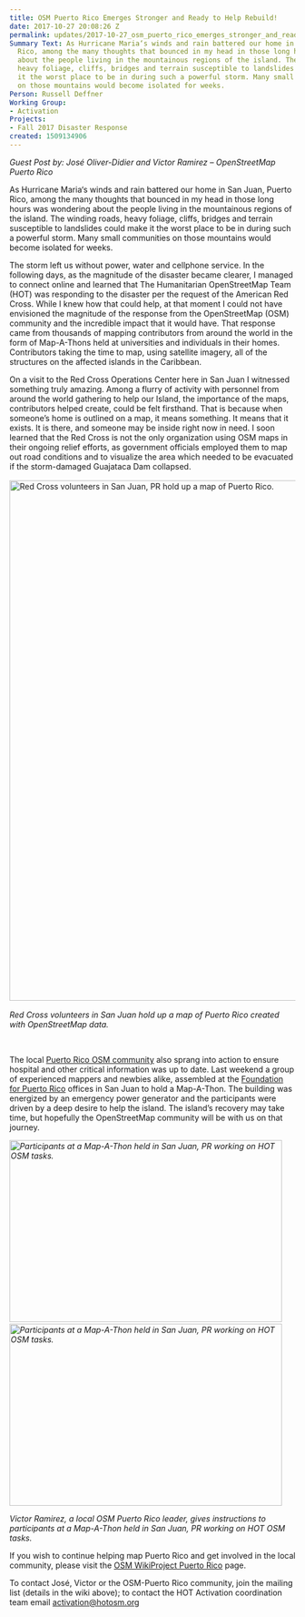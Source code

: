 ```yaml
---
title: OSM Puerto Rico Emerges Stronger and Ready to Help Rebuild!
date: 2017-10-27 20:08:26 Z
permalink: updates/2017-10-27_osm_puerto_rico_emerges_stronger_and_ready_to_help_rebuild!
Summary Text: As Hurricane Maria‘s winds and rain battered our home in San Juan, Puerto
  Rico, among the many thoughts that bounced in my head in those long hours was wondering
  about the people living in the mountainous regions of the island. The winding roads,
  heavy foliage, cliffs, bridges and terrain susceptible to landslides could make
  it the worst place to be in during such a powerful storm. Many small communities
  on those mountains would become isolated for weeks.
Person: Russell Deffner
Working Group:
- Activation
Projects:
- Fall 2017 Disaster Response
created: 1509134906
---
```


<address>Guest Post by: José Oliver-Didier and Victor Ramirez – OpenStreetMap Puerto Rico</address><p>As Hurricane Maria‘s winds and rain battered our home in San Juan, Puerto Rico, among the many thoughts that bounced in my head in those long hours was wondering about the people living in the mountainous regions of the island. The winding roads, heavy foliage, cliffs, bridges and terrain susceptible to landslides could make it the worst place to be in during such a powerful storm. Many small communities on those mountains would become isolated for weeks.</p><p>The storm left us without power, water and cellphone service. In the following days, as the magnitude of the disaster became clearer, I managed to connect online and learned that The Humanitarian OpenStreetMap Team (HOT) was responding to the disaster per the request of the American Red Cross. While I knew how that could help, at that moment I could not have envisioned the magnitude of the response from the OpenStreetMap (OSM) community and the incredible impact that it would have. That response came from thousands of mapping contributors from around the world in the form of Map-A-Thons held at universities and individuals in their homes. Contributors taking the time to map, using satellite imagery, all of the structures on the affected islands in the Caribbean.</p><p style="margin-right: 0in; margin-bottom: 12.0pt; margin-left: 0in;">On a visit to the Red Cross Operations Center here in San Juan I witnessed something truly amazing. Among a flurry of activity with personnel from around the world gathering to help our Island, the importance of the maps, contributors helped create, could be felt firsthand. That is because when someone’s home is outlined on a map, it means something. It means that it exists. It is there, and someone may be inside right now in need. I soon learned that the Red Cross is not the only organization using OSM maps in their ongoing relief efforts, as government officials employed them to map out road conditions and to visualize the area which needed to be evacuated if the storm-damaged Guajataca Dam collapsed.<span style="font-size: 11.0pt; font-family: 'Arial','sans-serif'; color: black;"><br><br></span><img title="Red Cross volunteers in San Juan, PR hold up a map of Puerto Rico." src="/sites/default/files/pasted%20image%200.png" alt="Red Cross volunteers in San Juan, PR hold up a map of Puerto Rico." width="1140" height="915"></p><p><em>Red Cross volunteers in San Juan hold up a map of Puerto Rico created with OpenStreetMap data.</em></p><p>&nbsp;</p><p>The local <a href="https://wiki.openstreetmap.org/wiki/WikiProject_Puerto_Rico" target="_blank" data-saferedirecturl="https://www.google.com/url?hl=en&amp;q=https://wiki.openstreetmap.org/wiki/WikiProject_Puerto_Rico&amp;source=gmail&amp;ust=1509218992627000&amp;usg=AFQjCNHylF3orkExcjuSjvCeAx219siz5Q">Puerto Rico OSM community</a> also sprang into action to ensure hospital and other critical information was up to date. Last weekend a group of experienced mappers and newbies alike, assembled at the <a href="http://foundationforpuertorico.org/" target="_blank" data-saferedirecturl="https://www.google.com/url?hl=en&amp;q=http://foundationforpuertorico.org/&amp;source=gmail&amp;ust=1509218992627000&amp;usg=AFQjCNGOLDzS_Cuf0CQDvYO01Feid_FU3Q">Foundation for Puerto Rico</a> offices in San Juan to hold a Map-A-Thon. The building was energized by an emergency power generator and the participants were driven by a deep desire to help the island. The island’s recovery may take time, but hopefully the OpenStreetMap community will be with us on that journey.</p><p><em><img class="image-large" title="Participants at a Map-A-Thon held in San Juan, PR working on HOT OSM tasks." src="/sites/default/files/styles/large/public/37849214072_23a7126932_b_d.jpg?itok=-91IZx6Z" alt="Participants at a Map-A-Thon held in San Juan, PR working on HOT OSM tasks." width="480" height="320">&nbsp;<img class="image-large" title="Participants at a Map-A-Thon held in San Juan, PR working on HOT OSM tasks." src="/sites/default/files/styles/large/public/37849216692_128cd284c5_b_d.jpg?itok=uROM55-i" alt="Participants at a Map-A-Thon held in San Juan, PR working on HOT OSM tasks." width="480" height="320"></em></p><p><em>Victor Ramirez, a local OSM Puerto Rico leader, gives instructions to participants at a Map-A-Thon held in San Juan, PR working on HOT OSM tasks.</em></p><p>If you wish to continue helping map Puerto Rico and get involved in the local community, please visit the <a href="https://wiki.openstreetmap.org/wiki/WikiProject_Puerto_Rico" target="_blank" data-saferedirecturl="https://www.google.com/url?hl=en&amp;q=https://wiki.openstreetmap.org/wiki/WikiProject_Puerto_Rico&amp;source=gmail&amp;ust=1509218992627000&amp;usg=AFQjCNHylF3orkExcjuSjvCeAx219siz5Q">OSM WikiProject Puerto Rico</a> page.</p><p>To contact José, Victor or the OSM-Puerto Rico community, join the mailing list (details in the wiki above); to contact the HOT Activation coordination team email <a href="mailto:activation@hotosm.org" target="_blank">activation@hotosm.org</a></p><p>&nbsp;</p><div><div><div id=":q2" data-tooltip="Show trimmed content"><img src="https://ssl.gstatic.com/ui/v1/icons/mail/images/cleardot.gif" alt=""></div></div></div><p>&nbsp;</p>
